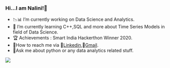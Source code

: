 ### Hi...I am Nalini!👋

- 📉📊 I’m currently working on Data Science and Analytics.
- 📝 I’m currently learning  C++,SQL and more about Time Series Models in field of Data Science.
- 🏆 Achievements : Smart India Hackerthon Winner 2020.
- 🔔How to reach me via 🔗[Linkedin](https://www.linkedin.com/in/nalini-kumari-22966319a/detail/contact-info/),📩[Gmail](nalinikumari900@gmail.com).
- 📑Ask me about python or any data analytics related stuff.
<img src="https://github-readme-stats.vercel.app/api?username=Nalini2799&&show_icons=true&title_color=e6fff2&icon_color=ffffb3&text_color=b3e0ff&bg_color=151515">
